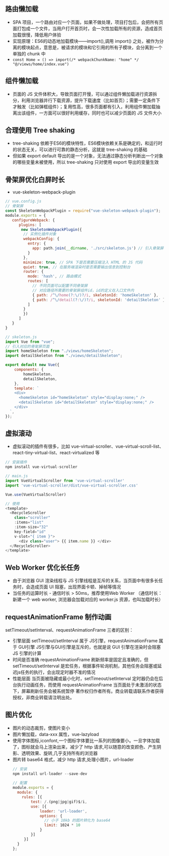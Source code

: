 ## 路由懒加载
- SPA 项目，一个路由对应一个页面，如果不做处理，项目打包后，会把所有页面打包成一个文件，当用户打开首页时，会一次性加载所有的资源，造成首页加载很慢，降低用户体验
- 实现原理：ES6的动态地加载模块——import(),调用 import() 之处，被作为分离的模块起点，意思是，被请求的模块和它引用的所有子模块，会分离到一个单独的 chunk 中
- `const Home = () => import(/* webpackChunkName: "home" */ "@/views/home/index.vue")`

## 组件懒加载
- 页面的 JS 文件体积大，导致页面打开慢，可以通过组件懒加载进行资源拆分，利用浏览器并行下载资源，提升下载速度（比如首页）；需要一定条件下才触发（比如弹框组件）；复用性高，很多页面都有引入，利用组件懒加载抽离出该组件，一方面可以很好利用缓存，同时也可以减少页面的 JS 文件大小

## 合理使用 Tree shaking
- tree-shaking 依赖于ES6的模块特性，ES6模块依赖关系是确定的，和运行时的状态无关，可以进行可靠的静态分析，这就是 tree-shaking 的基础 
- 但如果 export default 导出的是一个对象，无法通过静态分析判断出一个对象的哪些变量未被使用，所以 tree-shaking 只对使用 export 导出的变量生效

## 骨架屏优化白屏时长
- vue-skeleton-webpack-plugin
```js
// vue.config.js
// 骨架屏
const SkeletonWebpackPlugin = require("vue-skeleton-webpack-plugin");
module.exports = {
   configureWebpack: {
      plugins: [
       new SkeletonWebpackPlugin({
        // 实例化插件对象
        webpackConfig: {
          entry: {
            app: path.join(__dirname, './src/skeleton.js') // 引入骨架屏入口文件
          }
        },
        minimize: true, // SPA 下是否需要压缩注入 HTML 的 JS 代码
        quiet: true, // 在服务端渲染时是否需要输出信息到控制台
        router: {
          mode: 'hash', // 路由模式
          routes: [
            // 不同页面可以配置不同骨架屏
            // 对应路径所需要的骨架屏组件id，id的定义在入口文件内
            { path: /^\/home(?:\/)?/i, skeletonId: 'homeSkeleton' },
            { path: /^\/detail(?:\/)?/i, skeletonId: 'detailSkeleton' }
          ]
        }
        })        
      ]
   }
}

// skeleton.js 
import Vue from "vue";
// 引入对应的骨架屏页面
import homeSkeleton from "./views/homeSkeleton";
import detailSkeleton from "./views/detailSkeleton";

export default new Vue({
    components: {
        homeSkeleton,
        detailSkeleton,
    },
    template: `
    <div>
      <homeSkeleton id="homeSkeleton" style="display:none;" />
      <detailSkeleton id="detailSkeleton" style="display:none;" />
    </div>
  `,
});
```
## 虚拟滚动
- 虚拟滚动的插件有很多，比如 vue-virtual-scroller、vue-virtual-scroll-list、react-tiny-virtual-list、react-virtualized 等

```js
// 安装插件
npm install vue-virtual-scroller

// main.js
import VueVirtualScroller from 'vue-virtual-scroller'
import 'vue-virtual-scroller/dist/vue-virtual-scroller.css'

Vue.use(VueVirtualScroller)

// 使用
<template> 
  <RecycleScroller 
    class="scroller" 
    :items="list" 
    :item-size="32" 
    key-field="id" 
    v-slot="{ item }"> 
      <div class="user"> {{ item.name }} </div>
  </RecycleScroller> 
</template>

```


## Web Worker 优化长任务
- 由于浏览器 GUI 渲染线程与 JS 引擎线程是互斥的关系，当页面中有很多长任务时，会造成页面 UI 阻塞，出现界面卡顿、掉帧等情况
- 当任务的运算时长 - 通信时长 > 50ms，推荐使用Web Worker （通信时长：新建一个 web worker, 浏览器会加载对应的 worker.js 资源，也叫加载时长）


## requestAnimationFrame 制作动画
setTimeout/setInterval、requestAnimationFrame 三者的区别：
- 引擎层面
setTimeout/setInterval 属于 JS引擎，requestAnimationFrame 属于 GUI引擎
JS引擎与GUI引擎是互斥的，也就是说 GUI 引擎在渲染时会阻塞 JS 引擎的计算
- 时间是否准确
requestAnimationFrame 刷新频率是固定且准确的，但 setTimeout/setInterval 是宏任务，根据事件轮询机制，其他任务会阻塞或延迟js任务的执行，会出现定时器不准的情况
- 性能层面
当页面被隐藏或最小化时，setTimeout/setInterval 定时器仍会在后台执行动画任务，而使用 requestAnimationFrame 当页面处于未激活的状态下，屏幕刷新任务会被系统暂停
著作权归作者所有。商业转载请联系作者获得授权，非商业转载请注明出处。

## 图片优化
- 图片的动态裁剪，使图片变小
- 图片懒加载，data-xxx 属性，vue-lazyload
- 使用字体图标,iconfont,一个图标字体要比一系列的图像要小。一旦字体加载了，图标就会马上渲染出来，减少了 http 请求,可以随意的改变颜色、产生阴影、透明效果、旋转,几乎支持所有的浏览器
- 图片转 base64 格式，减少 http 请求,处理小图片，url-loader
  ```js
  // 安装
  npm install url-loader --save-dev
      
  // 配置
  module.exports = {
    module: {
      rules: [{
          test: /.(png|jpg|gif)$/i,
          use: [{
              loader: 'url-loader',
              options: {
                // 小于 10kb 的图片转化为 base64
                limit: 1024 * 10
              }
          }]
       }]
    }
  };
  ```